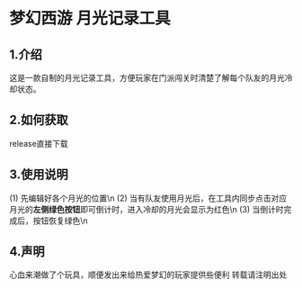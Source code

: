 # 梦幻西游 月光记录工具

## 1.介绍
这是一款自制的月光记录工具，方便玩家在门派闯关时清楚了解每个队友的月光冷却状态。

## 2.如何获取
release直接下载

## 3.使用说明
(1) 先编辑好各个月光的位置\n
(2) 当有队友使用月光后，在工具内同步点击对应月光的**左侧绿色按钮**即可倒计时，进入冷却的月光会显示为红色\n
(3) 当倒计时完成后，按钮恢复绿色\n

## 4.声明
心血来潮做了个玩具，顺便发出来给热爱梦幻的玩家提供些便利
转载请注明出处
